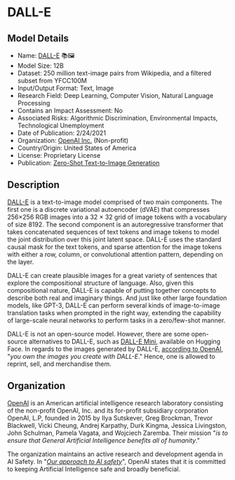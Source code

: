 # DALL-E

## Model Details

- Name: [DALL-E](https://openai.com/blog/dall-e/) 📚🖼️
- Model Size: 12B
- Dataset: 250 million text-image pairs from Wikipedia, and a filtered subset from YFCC100M
- Input/Output Format: Text, Image
- Research Field: Deep Learning, Computer Vision, Natural Language Processing
- Contains an Impact Assessment: No
- Associated Risks: Algorithmic Discrimination, Environmental Impacts, Technological Unemployment
- Date of Publication: 2/24/2021
- Organization: [OpenAI Inc.](https://openai.com/) (Non-profit)
- Country/Origin: United States of America
- License: Proprietary License
- Publication: [Zero-Shot Text-to-Image Generation](https://arxiv.org/abs/2102.12092)

## Description

[DALL-E](https://openai.com/blog/dall-e/) is a text-to-image model comprised of two main components. The first one is a discrete variational autoencoder (dVAE) that compresses 256×256 RGB images into a 32 × 32 grid of image tokens with a vocabulary of size 8192. The second component is an autoregressive transformer that takes concatenated sequences of text tokens and image tokens to model the joint distribution over this joint latent space. DALL-E uses the standard causal mask for the text tokens, and sparse attention for the image tokens with either a row, column, or convolutional attention pattern, depending on the layer.

DALL-E can create plausible images for a great variety of sentences that explore the compositional structure of language. Also, given this compositional nature, DALL-E is capable of putting together concepts to describe both real and imaginary things. And just like other large foundation models, like GPT-3, DALL-E can perform several kinds of image-to-image translation tasks when prompted in the right way, extending the capability of large-scale neural networks to perform tasks in a zero/few-shot manner.

DALL-E is not an open-source model. However, there are some open-source alternatives to DALL-E, such as [DALL-E Mini](https://huggingface.co/dalle-mini/dalle-mini), available on Hugging Face. In regards to the images generated by DALL-E, [according to OpenAI](https://help.openai.com/en/articles/6425277-can-i-sell-images-i-create-with-dall-e), "_you own the images you create with DALL-E_." Hence, one is allowed to reprint, sell, and merchandise them.

## Organization

[OpenAI](https://openai.com/) is an American artificial intelligence research laboratory consisting of the non-profit OpenAI, Inc. and its for-profit subsidiary corporation OpenAI, L.P, founded in 2015 by Ilya Sutskever, Greg Brockman, Trevor Blackwell, Vicki Cheung, Andrej Karpathy, Durk Kingma, Jessica Livingston, John Schulman, Pamela Vagata, and Wojciech Zaremba. Their mission "_is to ensure that General Artificial Intelligence benefits all of humanity_."  
  
The organization maintains an active research and development agenda in AI Safety. In "_[Our approach to AI safety](https://openai.com/blog/our-approach-to-ai-safety)_", OpenAI states that it is committed to keeping Artificial Intelligence safe and broadly beneficial.
